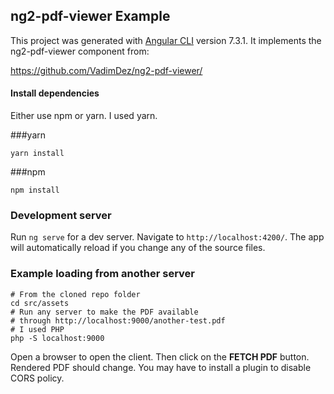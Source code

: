 ## ng2-pdf-viewer Example

This project was generated with [Angular CLI](https://github.com/angular/angular-cli) version 7.3.1. It implements the ng2-pdf-viewer component from:

https://github.com/VadimDez/ng2-pdf-viewer/ 


#### Install dependencies

Either use npm or yarn. I used yarn.

###yarn

````
yarn install
````

###npm

````
npm install
````

### Development server

Run `ng serve` for a dev server. Navigate to `http://localhost:4200/`. The app will automatically reload if you change any of the source files.

### Example loading from another server

````
# From the cloned repo folder
cd src/assets
# Run any server to make the PDF available 
# through http://localhost:9000/another-test.pdf
# I used PHP
php -S localhost:9000
````
Open a browser to open the client. Then click on the **FETCH PDF** button. Rendered PDF should change. You may have to install a plugin to disable CORS policy.


